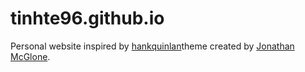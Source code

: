 tinhte96.github.io
=====================
Personal website inspired by [hankquinlan](http://hankquinlan.github.io)theme created by [Jonathan McGlone](http://jmcglone.com). 
